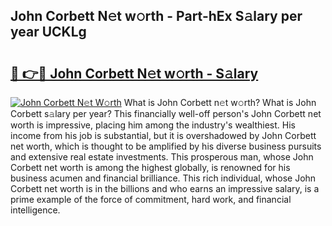 ## John Corbett N𝚎t w𝚘rth - Part-hEx S𝚊lary per year UCKLg

# <h2><a href="http://gc18a1.nevu.top/?p=John+Corbett">🔗 👉🔴 John Corbett N𝚎t w𝚘rth - S𝚊lary</a></h2>

[![John Corbett N𝚎t W𝚘rth](https://i.imgur.com/Oavwk0R.jpeg)](http://gc18a1.nevu.top/?p=John+Corbett)
What is John Corbett n𝚎t w𝚘rth? What is John Corbett s𝚊lary per year?
This financially well-off person's John Corbett net worth is impressive, placing him among the industry's wealthiest. His income from his job is substantial, but it is overshadowed by John Corbett net worth, which is thought to be amplified by his diverse business pursuits and extensive real estate investments. This prosperous man, whose John Corbett net worth is among the highest globally, is renowned for his business acumen and financial brilliance. This rich individual, whose John Corbett net worth is in the billions and who earns an impressive salary, is a prime example of the force of commitment, hard work, and financial intelligence.
